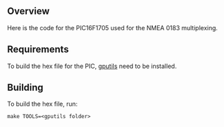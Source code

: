 Overview
--------

Here is the code for the PIC16F1705 used for the NMEA 0183 multiplexing.


Requirements
------------

To build the hex file for the PIC,
[gputils](https://sourceforge.net/projects/gputils/files/gputils) need
to be installed.


Building
--------

To build the hex file, run:

```
make TOOLS=<gputils folder>
```
